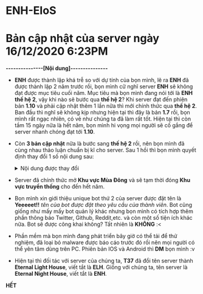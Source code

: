 # ENH-EIoS
# Bản cập nhật của server ngày 16/12/2020 6:23PM

**---------------[Nội dung]---------------**
- **ENH** được thành lập khá trễ so với dự tính của bọn mình, lẽ ra **ENH** đã được thành lập 2 năm trước rồi, bọn mình cữ nghĩ server **ENH** sẽ không đạt được mục tiêu cuối năm. Mục tiêu mà bọn mình đang nói tới là **ENH thế hệ 2**, vậy khi nào sẽ bước qua **thế hệ 2**? Khi server đạt đến phiên bản **1.10** và phải cập nhật thêm 1 lần nữa thì mới chính thức qua **thế hệ 2**. Ban đầu thì nghĩ sẽ không kịp nhưng hiện tại thì đây là bản **1.7** rồi, bọn mình rất ngạc nhiên, có vẻ như chúng ta đã làm rất tốt. Hiện tại thì còn tầm 15 ngày nữa là hết năm, bọn mình hi vọng mọi người sẽ cố gắng để server nhanh chóng đạt tới **1.10**.
- Còn **3 bản cập nhật** nữa là bước sang **thế hệ 2** rồi, nên bọn mình đã cùng nhau thảo luận chuẩn bị kĩ cho server. Sau 1 hồi thì bọn mình quyết định thay đổi 1 số nội dung sau:
  <details>
  <summary>Nội dung được thay đổi</summary>
  
  - Qui định server tối đa là **300 thành viên**. **ĐÃ MỞ RỘNG LÊN 400 THÀNH VIÊN**
  - Cập nhật thêm 1 số luật **Chat** và **Voice**.
  - Server hiện tại đã có **5 boost**. Sau sự kiện phát quà bởi **AnhConkNkanZuiZe** thì sẽ có thể lên **15 boost**, tiếc là mấy bạn quản lý như mình sẽ không có quà :v
  - Bọn mình quyết định tuyển thêm **2** người quản lý nữa. Link nộp đơn đã thông báo trong server.
  - Đối tác tối đa của server là **1**. **ĐÃ MỞ RỘNG LÊN 2 ĐỐI TÁC**.
  - Chính thức loại bỏ bot **NQN** (a.k.a NotQuiteNitro).
  ```javascript
  Link server A11: discord.gg/c2UGdzv | link đã hết hạn
  ```
   
  </details>
  
- Server đã chính thức mở **Khu vực Mùa Đông** và sẽ tạm thời đóng **Khu vực truyền thống** cho đến hết năm.
- Bọn mình xin giới thiệu unique bot thứ 2 của server được đặt tên là **Yeeeeet!!** *tên của bot được đặt theo yêu cầu của thành viên*. Bot cũng giống như mấy mấy bot quản lý khác nhưng bọn mình có tích hợp thêm phần thông báo Twitter, Github, Reddit,etc. và còn một số tiện ích khác nữa. Bot sẽ được công khai không? Tất nhiên là **KHÔNG** :< 
- Phần mềm mà bọn mình đang phát triển bây giờ có thể tải để thử nghiệm, đã loại bỏ malware được báo cáo trước đó rồi nên mọi người có thể yên tâm dùng trên PC. Phiên bản IOS và Android thì **DM** bọn mình :v
- Hiện tại thì đối tác với server của chúng ta, **T37** đã đổi tên server thành **Eternal Light House**, viết tắt là **ELH**. Giống với chúng ta, tên server là **Eternal Night House**, viết tắt là **ENH**.

**HẾT**

